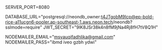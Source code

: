 SERVER_PORT=8080

DATABASE_URL="postgresql://neondb_owner:t4JTgobM9Icp@ep-bold-rice-a11ucgn6-pooler.ap-southeast-1.aws.neon.tech/neondb?sslmode=require"
JWT_SECRET="9lK8JSr38k4n8fM9jNa4Rj8fH7tV8Q1H"

NODEMAILER_EMAIL="msyauqifadhlika@gmail.com"
NODEMAILER_PASS="ibmd iveo gzbh ydwi"